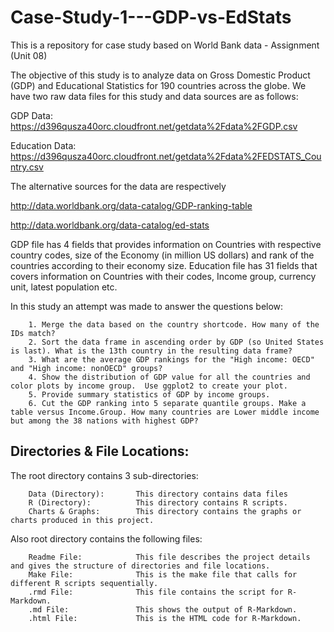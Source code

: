 # Case-Study-1---GDP-vs-EdStats
This is a repository for case study based on World Bank data - Assignment (Unit 08)

The objective of this study is to analyze data on Gross Domestic Product (GDP) and Educational Statistics for 190 countries across the globe. 
We have two raw data files for this study and data sources are as follows:

GDP Data: https://d396qusza40orc.cloudfront.net/getdata%2Fdata%2FGDP.csv

Education Data: https://d396qusza40orc.cloudfront.net/getdata%2Fdata%2FEDSTATS_Country.csv

The alternative sources for the data are respectively

http://data.worldbank.org/data-catalog/GDP-ranking-table

http://data.worldbank.org/data-catalog/ed-stats

GDP file has 4 fields that provides information on Countries with respective country codes, size of the Economy (in million US dollars) and rank of the countries according to their economy size.
Education file has 31 fields that covers information on Countries with their codes, Income group, currency unit, latest population etc.

In this study an attempt was made to answer the questions below:

        1. Merge the data based on the country shortcode. How many of the IDs match? 
        2. Sort the data frame in ascending order by GDP (so United States is last). What is the 13th country in the resulting data frame?
        3. What are the average GDP rankings for the "High income: OECD" and "High income: nonOECD" groups? 
        4. Show the distribution of GDP value for all the countries and color plots by income group.  Use ggplot2 to create your plot.  
        5. Provide summary statistics of GDP by income groups. 
        6. Cut the GDP ranking into 5 separate quantile groups. Make a table versus Income.Group. How many countries are Lower middle income but among the 38 nations with highest GDP?

Directories & File Locations:
-----------------------------

The root directory contains 3 sub-directories:
        
        Data (Directory):       This directory contains data files
        R (Directory):          This directory contains R scripts.
        Charts & Graphs:        This directory contains the graphs or charts produced in this project.
        
Also root directory contains the following files:
        
        Readme File:            This file describes the project details and gives the structure of directories and file locations.
        Make File:              This is the make file that calls for different R scripts sequentially.
        .rmd File:              This file contains the script for R-Markdown.
        .md File:               This shows the output of R-Markdown.
        .html File:             This is the HTML code for R-Markdown.
        
